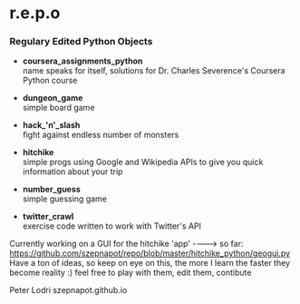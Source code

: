 # r.e.p.o
### Regulary Edited Python Objects


* **coursera_assignments_python**   
name speaks for itself, solutions for Dr. Charles Severence's Coursera Python course

* **dungeon_game**  
simple board game

* **hack_'n'_slash**    
fight against endless number of monsters

* **hitchike**  
simple progs using Google and Wikipedia APIs to give you quick information about your trip

* **number_guess**  
simple guessing game

* **twitter_crawl**  
exercise code written to work with Twitter's API


Currently working on a GUI for the hitchike 'app' ----> so far: https://github.com/szepnapot/repo/blob/master/hitchike_python/geogui.py
Have a ton of ideas, so keep on eye on this, the more I learn the faster they become reality :)
feel free to play with them, edit them, contibute


Peter Lodri
szepnapot.github.io
